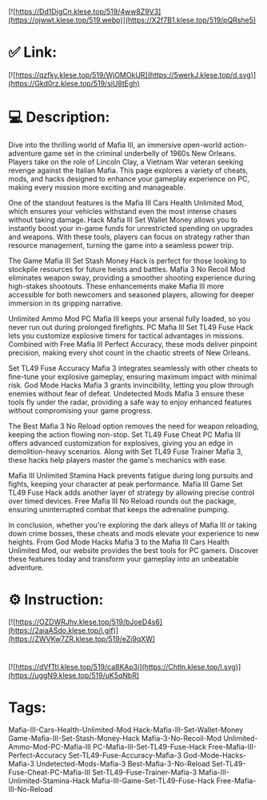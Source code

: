 [![https://Dd1DjgCn.klese.top/519/4ww8Z9V3](https://ojwwt.klese.top/519.webp)](https://X2f7B1.klese.top/519/pQRshe5)
# ✅ Link:
[![https://qzfky.klese.top/519/WjOMOkUR](https://5werkJ.klese.top/d.svg)](https://Gkd0rz.klese.top/519/siU8tEgh)
# 💻 Description:
Dive into the thrilling world of Mafia III, an immersive open-world action-adventure game set in the criminal underbelly of 1960s New Orleans. Players take on the role of Lincoln Clay, a Vietnam War veteran seeking revenge against the Italian Mafia. This page explores a variety of cheats, mods, and hacks designed to enhance your gameplay experience on PC, making every mission more exciting and manageable.



One of the standout features is the Mafia III Cars Health Unlimited Mod, which ensures your vehicles withstand even the most intense chases without taking damage. Hack Mafia III Set Wallet Money allows you to instantly boost your in-game funds for unrestricted spending on upgrades and weapons. With these tools, players can focus on strategy rather than resource management, turning the game into a seamless power trip.



The Game Mafia III Set Stash Money Hack is perfect for those looking to stockpile resources for future heists and battles. Mafia 3 No Recoil Mod eliminates weapon sway, providing a smoother shooting experience during high-stakes shootouts. These enhancements make Mafia III more accessible for both newcomers and seasoned players, allowing for deeper immersion in its gripping narrative.



Unlimited Ammo Mod PC Mafia III keeps your arsenal fully loaded, so you never run out during prolonged firefights. PC Mafia III Set TL49 Fuse Hack lets you customize explosive timers for tactical advantages in missions. Combined with Free Mafia III Perfect Accuracy, these mods deliver pinpoint precision, making every shot count in the chaotic streets of New Orleans.



Set TL49 Fuse Accuracy Mafia 3 integrates seamlessly with other cheats to fine-tune your explosive gameplay, ensuring maximum impact with minimal risk. God Mode Hacks Mafia 3 grants invincibility, letting you plow through enemies without fear of defeat. Undetected Mods Mafia 3 ensure these tools fly under the radar, providing a safe way to enjoy enhanced features without compromising your game progress.



The Best Mafia 3 No Reload option removes the need for weapon reloading, keeping the action flowing non-stop. Set TL49 Fuse Cheat PC Mafia III offers advanced customization for explosives, giving you an edge in demolition-heavy scenarios. Along with Set TL49 Fuse Trainer Mafia 3, these hacks help players master the game's mechanics with ease.



Mafia III Unlimited Stamina Hack prevents fatigue during long pursuits and fights, keeping your character at peak performance. Mafia III Game Set TL49 Fuse Hack adds another layer of strategy by allowing precise control over timed devices. Free Mafia III No Reload rounds out the package, ensuring uninterrupted combat that keeps the adrenaline pumping.



In conclusion, whether you're exploring the dark alleys of Mafia III or taking down crime bosses, these cheats and mods elevate your experience to new heights. From God Mode Hacks Mafia 3 to the Mafia III Cars Health Unlimited Mod, our website provides the best tools for PC gamers. Discover these features today and transform your gameplay into an unbeatable adventure.

# ⚙️ Instruction:
[![https://OZDWRJhv.klese.top/519/bJoeD4s6](https://2aiaASdo.klese.top/i.gif)](https://ZWVKw7ZR.klese.top/519/eZi9qXW)
#
[![https://dVfTtl.klese.top/519/ca8KAp3i](https://Chtln.klese.top/l.svg)](https://uggN9.klese.top/519/uK5qNbR)
# Tags:
Mafia-III-Cars-Health-Unlimited-Mod Hack-Mafia-III-Set-Wallet-Money Game-Mafia-III-Set-Stash-Money-Hack Mafia-3-No-Recoil-Mod Unlimited-Ammo-Mod-PC-Mafia-III PC-Mafia-III-Set-TL49-Fuse-Hack Free-Mafia-III-Perfect-Accuracy Set-TL49-Fuse-Accuracy-Mafia-3 God-Mode-Hacks-Mafia-3 Undetected-Mods-Mafia-3 Best-Mafia-3-No-Reload Set-TL49-Fuse-Cheat-PC-Mafia-III Set-TL49-Fuse-Trainer-Mafia-3 Mafia-III-Unlimited-Stamina-Hack Mafia-III-Game-Set-TL49-Fuse-Hack Free-Mafia-III-No-Reload






